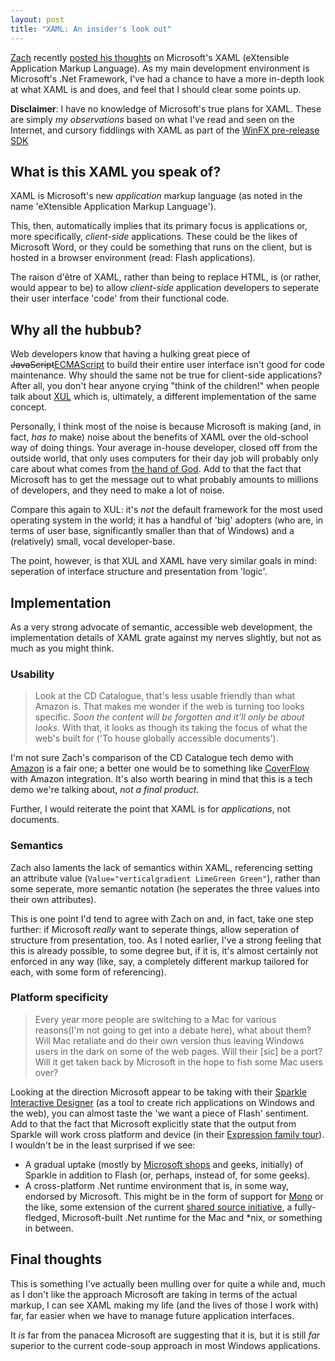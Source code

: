 ```yaml
---
layout: post
title: "XAML: An insider's look out"
---
```

[Zach][zach home] recently [posted his thoughts][zach xaml post] on
Microsoft's XAML (eXtensible Application Markup Language). As my main
development environment is Microsoft's .Net Framework, I've had a
chance to have a more in-depth look at what XAML is and does, and feel
that I should clear some points up.

**Disclaimer**: I have no knowledge of Microsoft's true plans for XAML.
These are simply *my observations* based on what I've read and seen on
the Internet, and cursory fiddlings with XAML as part of the [WinFX
pre-release SDK][WinFX SDK]

## What is this XAML you speak of?

XAML is Microsoft's new *application* markup language (as noted in the
name 'eXtensible Application Markup Language').

This, then, automatically implies that its primary focus is applications
or, more specifically, *client-side* applications. These could be the
likes of Microsoft Word, or they could be something that runs on the
client, but is hosted in a browser environment (read: Flash
applications).

The raison d'être of XAML, rather than being to replace HTML, is (or
rather, would appear to be) to allow *client-side* application
developers to seperate their user interface 'code' from their functional
code.

## Why all the hubbub?

Web developers know that having a hulking great piece of
<del>JavaScript</del><ins>ECMAScript</ins> to build their entire user
interface isn't good for code maintenance. Why should the same not be
true for client-side applications? After all, you don't hear anyone
crying "think of the children!" when people talk about [XUL][Wiki XUL]
which is, ultimately, a different implementation of the same concept.

Personally, I think most of the noise is because Microsoft is making
(and, in fact, *has to* make) noise about the benefits of XAML over the
old-school way of doing things. Your average in-house developer, closed
off from the outside world, that only uses computers for their day job
will probably only care about what comes from [the hand of God][msdn].
Add to that the fact that Microsoft has to get the message out to what
probably amounts to millions of developers, and they need to make a lot
of noise.

Compare this again to XUL: it's *not* the default framework for the most
used operating system in the world; it has a handful of 'big' adopters
(who are, in terms of user base, significantly smaller than that of
Windows) and a (relatively) small, vocal developer-base.

The point, however, is that XUL and XAML have very similar goals in
mind: seperation of interface structure and presentation from 'logic'.

## Implementation

As a very strong advocate of semantic, accessible web development, the
implementation details of XAML grate against my nerves slightly, but not
as much as you might think.

### Usability

> Look at the CD Catalogue, that's less usable friendly than what
> Amazon is. That makes me wonder if the web is turning too looks
> specific. *Soon the content will be forgotten and it'll only be about
> looks*. With that, it looks as though its taking the focus of what the
> web's built for ('To house globally accessible documents').

I'm not sure Zach's comparison of the CD Catalogue tech demo with
[Amazon][] is a fair one; a better one would be to something like
[CoverFlow][] with Amazon integration. It's also worth bearing in mind
that this is a tech demo we're talking about, *not a final product*.

Further, I would reiterate the point that XAML is for *applications*,
not documents.

### Semantics

Zach also laments the lack of semantics within XAML, referencing setting
an attribute value (`Value="verticalgradient LimeGreen Green"`), rather
than some seperate, more semantic notation (he seperates the three
values into their own attributes).

This is one point I'd tend to agree with Zach on and, in fact, take one
step further: if Microsoft *really* want to seperate things, allow
seperation of structure from presentation, too. As I noted earlier, I've
a strong feeling that this is already possible, to some degree but, if
it is, it's almost certainly not enforced in any way (like, say, a
completely different markup tailored for each, with some form of
referencing).

### Platform specificity

> Every year more people are switching to a Mac for various reasons(I'm
> not going to get into a debate here), what about them? Will Mac
> retaliate and do their own version thus leaving Windows users in the
> dark on some of the web pages. Will their \[sic\] be a port? Will it
> get taken back by Microsoft in the hope to fish some Mac users over?

Looking at the direction Microsoft appear to be taking with their
[Sparkle Interactive Designer][Sparkle] (as a tool to create rich
applications on Windows and the web), you can almost taste the 'we want
a piece of Flash' sentiment. Add to that the fact that Microsoft
explicitly state that the output from Sparkle will work cross platform
and device (in their [Expression family tour][Expression tour]). I
wouldn't be in the least surprised if we see:

* A gradual uptake (mostly by [Microsoft shops][FSC] and geeks,
  initially) of Sparkle in addition to Flash (or, perhaps, instead of,
  for some geeks).
* A cross-platform .Net runtime environment that is, in some way,
  endorsed by Microsoft. This might be in the form of support for
  [Mono][] or the like, some extension of the current [shared source
  initiative][.Net shared source], a fully-fledged, Microsoft-built
  .Net runtime for the Mac and *nix, or something in between.

## Final thoughts

This is something I've actually been mulling over for quite a while and,
much as I don't like the approach Microsoft are taking in terms of the
actual markup, I can see XAML making my life (and the lives of those I
work with) far, far easier when we have to manage future application
interfaces.

It *is* far from the panacea Microsoft are suggesting that it is, but it
is still *far* superior to the current code-soup approach in most
Windows applications.

[zach home]: http://www.zachinglis.com/ "Zach Inglis"
[zach xaml post]: http://www.zachinglis.com/web-accessibility/xaml-who/ "XAML: An Outsiders Look In"
[WinFX SDK]: http://www.microsoft.com/downloads/info.aspx?u=http%3A%2F%2Fgo.microsoft.com%2Ffwlink%2F%3FLinkId%3D50707&na=44&p=0&SrcDisplayLang=en&SrcCategoryId=&SrcFamilyId=CE888B4C-CCBD-452F-9D90-F4B7190CCA24
[Wiki XUL]: http://en.wikipedia.org/wiki/XUL "Wikipedia entry on XUL"
[msdn]: http://msdn.microsoft.com/ "Microsoft Developer Network"
[Amazon]: http://www.amazon.com/
[CoverFlow]: http://www.steelskies.com/coverflow/HomePage.html
[Sparkle]: http://www.microsoft.com/products/expression/en/interactive_designer/default.aspx
[Expression tour]: http://www.microsoft.com/products/expression/en/demos.aspx "Microsoft Expression Tours & Demos"
[FSC]: http://www.fujitsu-siemens.com/ "Fujitsu Siemens Computers, the company I work for"
[Mono]: http://www.mono-project.com/
[.Net shared source]: http://www.microsoft.com/downloads/details.aspx?FamilyId=3A1C93FA-7462-47D0-8E56-8DD34C6292F0&displaylang=en
